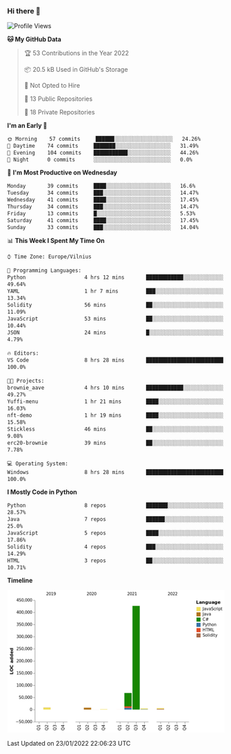 ### Hi there 👋

<!--START_SECTION:waka-->
![Profile Views](http://img.shields.io/badge/Profile%20Views-0-blue)

**🐱 My GitHub Data** 

> 🏆 53 Contributions in the Year 2022
 > 
> 📦 20.5 kB Used in GitHub's Storage 
 > 
> 🚫 Not Opted to Hire
 > 
> 📜 13 Public Repositories 
 > 
> 🔑 18 Private Repositories  
 > 
**I'm an Early 🐤** 

```text
🌞 Morning    57 commits     ██████░░░░░░░░░░░░░░░░░░░   24.26% 
🌆 Daytime    74 commits     ███████░░░░░░░░░░░░░░░░░░   31.49% 
🌃 Evening    104 commits    ███████████░░░░░░░░░░░░░░   44.26% 
🌙 Night      0 commits      ░░░░░░░░░░░░░░░░░░░░░░░░░   0.0%

```
📅 **I'm Most Productive on Wednesday** 

```text
Monday       39 commits     ████░░░░░░░░░░░░░░░░░░░░░   16.6% 
Tuesday      34 commits     ███░░░░░░░░░░░░░░░░░░░░░░   14.47% 
Wednesday    41 commits     ████░░░░░░░░░░░░░░░░░░░░░   17.45% 
Thursday     34 commits     ███░░░░░░░░░░░░░░░░░░░░░░   14.47% 
Friday       13 commits     █░░░░░░░░░░░░░░░░░░░░░░░░   5.53% 
Saturday     41 commits     ████░░░░░░░░░░░░░░░░░░░░░   17.45% 
Sunday       33 commits     ███░░░░░░░░░░░░░░░░░░░░░░   14.04%

```


📊 **This Week I Spent My Time On** 

```text
⌚︎ Time Zone: Europe/Vilnius

💬 Programming Languages: 
Python                   4 hrs 12 mins       ████████████░░░░░░░░░░░░░   49.64% 
YAML                     1 hr 7 mins         ███░░░░░░░░░░░░░░░░░░░░░░   13.34% 
Solidity                 56 mins             ██░░░░░░░░░░░░░░░░░░░░░░░   11.09% 
JavaScript               53 mins             ██░░░░░░░░░░░░░░░░░░░░░░░   10.44% 
JSON                     24 mins             █░░░░░░░░░░░░░░░░░░░░░░░░   4.79%

🔥 Editors: 
VS Code                  8 hrs 28 mins       █████████████████████████   100.0%

🐱‍💻 Projects: 
brownie_aave             4 hrs 10 mins       ████████████░░░░░░░░░░░░░   49.27% 
Yuffi-menu               1 hr 21 mins        ████░░░░░░░░░░░░░░░░░░░░░   16.03% 
nft-demo                 1 hr 19 mins        ████░░░░░░░░░░░░░░░░░░░░░   15.58% 
Stickless                46 mins             ██░░░░░░░░░░░░░░░░░░░░░░░   9.08% 
erc20-brownie            39 mins             ██░░░░░░░░░░░░░░░░░░░░░░░   7.78%

💻 Operating System: 
Windows                  8 hrs 28 mins       █████████████████████████   100.0%

```

**I Mostly Code in Python** 

```text
Python                   8 repos             ███████░░░░░░░░░░░░░░░░░░   28.57% 
Java                     7 repos             ██████░░░░░░░░░░░░░░░░░░░   25.0% 
JavaScript               5 repos             ████░░░░░░░░░░░░░░░░░░░░░   17.86% 
Solidity                 4 repos             ███░░░░░░░░░░░░░░░░░░░░░░   14.29% 
HTML                     3 repos             ██░░░░░░░░░░░░░░░░░░░░░░░   10.71%

```


**Timeline**

![Chart not found](https://raw.githubusercontent.com/BenasVolkovas/BenasVolkovas/main/charts/bar_graph.png) 


 Last Updated on 23/01/2022 22:06:23 UTC
<!--END_SECTION:waka-->
